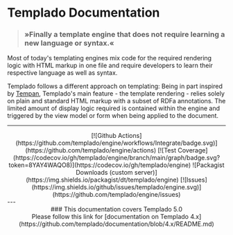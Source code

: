 # Templado Documentation

> ### »Finally a template engine that does not require learning a new language or syntax.« 

Most of today's templating engines mix code for the required rendering logic with HTML markup in one file and require developers to learn their respective language as well as syntax.

Templado follows a different approach on templating: Being in part inspired by [Tempan](https://github.com/watoki/tempan), Templado's main feature - the template rendering - relies solely on plain and standard HTML markup with a subset of RDFa annotations. The limited amount of display logic required is contained within the engine and triggered by the view model or form when being applied to the document. 

---
<center>
[![Github Actions](https://github.com/templado/engine/workflows/Integrate/badge.svg)](https://github.com/templado/engine/actions)
[![Test Coverage](https://codecov.io/gh/templado/engine/branch/main/graph/badge.svg?token=8YAY4WAQO8)](https://codecov.io/gh/templado/engine)
![Packagist Downloads (custom server)](https://img.shields.io/packagist/dt/templado/engine)
[![Issues](https://img.shields.io/github/issues/templado/engine.svg)](https://github.com/templado/engine/issues)
</center>
---

<center>
### This documentation covers Templado 5.0<br/>Please follow this link for [documentation on Templado 4.x](https://github.com/templado/documentation/blob/4.x/README.md)
</center>

